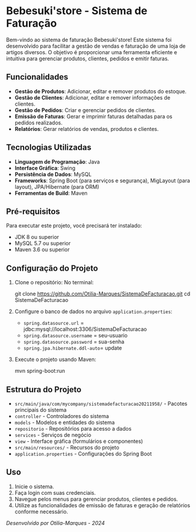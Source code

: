 # Bebesuki'store - Sistema de Faturação

Bem-vindo ao sistema de faturação Bebesuki'store! 
Este sistema foi desenvolvido para facilitar a gestão de vendas e faturação de uma loja de artigos diversos. 
O objetivo é proporcionar uma ferramenta eficiente e intuitiva para gerenciar produtos, clientes, pedidos e emitir faturas.

## Funcionalidades

- **Gestão de Produtos**: Adicionar, editar e remover produtos do estoque.
- **Gestão de Clientes**: Adicionar, editar e remover informações de clientes.
- **Gestão de Pedidos**: Criar e gerenciar pedidos de clientes.
- **Emissão de Faturas**: Gerar e imprimir faturas detalhadas para os pedidos realizados.
- **Relatórios**: Gerar relatórios de vendas, produtos e clientes.

## Tecnologias Utilizadas

- **Linguagem de Programação**: Java
- **Interface Gráfica**: Swing
- **Persistência de Dados**: MySQL
- **Frameworks**: Spring Boot (para serviços e segurança), MigLayout (para layout), JPA/Hibernate (para ORM)
- **Ferramentas de Build**: Maven

## Pré-requisitos

Para executar este projeto, você precisará ter instalado:

- JDK 8 ou superior
- MySQL 5.7 ou superior
- Maven 3.6 ou superior

## Configuração do Projeto

1. Clone o repositório:
No terminal:

   git clone https://github.com/Otilia-Marques/SistemaDeFacturacao.git 
   cd SistemaDeFacturacao
   

3. Configure o banco de dados no arquivo `application.properties`:
   
   - `spring.datasource.url` = jdbc:mysql://localhost:3306/SistemaDeFacturacao 
   - `spring.datasource.username` = seu-usuario
   - `spring.datasource.password` = sua-senha
   - `spring.jpa.hibernate.ddl-auto`= update
   

4. Execute o projeto usando Maven:
   
   mvn spring-boot:run
   

## Estrutura do Projeto

  - `src/main/java/com/mycompany/sistemadefacturacao20211958/` - Pacotes principais do sistema
  - `controller` - Controladores do sistema
  - `models` - Modelos e entidades do sistema
  - `repositorio` - Repositórios para acesso a dados
  - `services` - Serviços de negócio
  - `view` - Interface gráfica (formulários e componentes)
  - `src/main/resources/` - Recursos do projeto
  - `application.properties` - Configurações do Spring Boot

## Uso

1. Inicie o sistema.
2. Faça login com suas credenciais.
3. Navegue pelos menus para gerenciar produtos, clientes e pedidos.
4. Utilize as funcionalidades de emissão de faturas e geração de relatórios conforme necessário.


*Desenvolvido por Otilia-Marques* - *2024*
